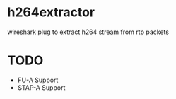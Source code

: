 # h264extractor
wireshark plug to extract h264 stream from rtp packets


# TODO
* FU-A Support
* STAP-A Support

